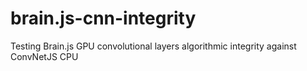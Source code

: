 # brain.js-cnn-integrity
Testing Brain.js GPU convolutional layers algorithmic integrity against ConvNetJS CPU
